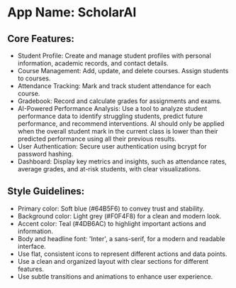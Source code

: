 # **App Name**: ScholarAI

## Core Features:

- Student Profile: Create and manage student profiles with personal information, academic records, and contact details.
- Course Management: Add, update, and delete courses. Assign students to courses.
- Attendance Tracking: Mark and track student attendance for each course.
- Gradebook: Record and calculate grades for assignments and exams.
- AI-Powered Performance Analysis: Use a tool to analyze student performance data to identify struggling students, predict future performance, and recommend interventions. AI should only be applied when the overall student mark in the current class is lower than their predicted performance using all their previous results.
- User Authentication: Secure user authentication using bcrypt for password hashing.
- Dashboard: Display key metrics and insights, such as attendance rates, average grades, and at-risk students, with clear visualizations.

## Style Guidelines:

- Primary color: Soft blue (#64B5F6) to convey trust and stability.
- Background color: Light grey (#F0F4F8) for a clean and modern look.
- Accent color: Teal (#4DB6AC) to highlight important actions and information.
- Body and headline font: 'Inter', a sans-serif, for a modern and readable interface.
- Use flat, consistent icons to represent different actions and data points.
- Use a clean and organized layout with clear sections for different features.
- Use subtle transitions and animations to enhance user experience.